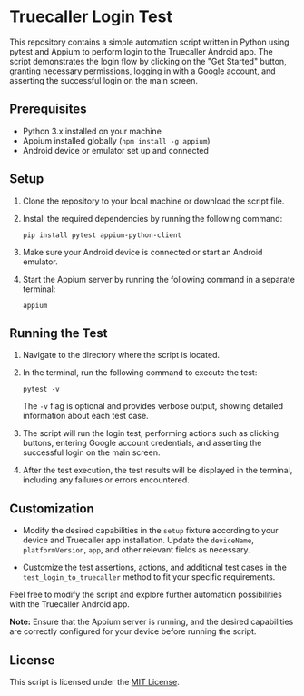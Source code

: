# Truecaller Login Test

This repository contains a simple automation script written in Python using pytest and Appium to perform login to the Truecaller Android app. The script demonstrates the login flow by clicking on the "Get Started" button, granting necessary permissions, logging in with a Google account, and asserting the successful login on the main screen.

## Prerequisites

- Python 3.x installed on your machine
- Appium installed globally (`npm install -g appium`)
- Android device or emulator set up and connected

## Setup

1. Clone the repository to your local machine or download the script file.

2. Install the required dependencies by running the following command:

   ```shell
   pip install pytest appium-python-client
   ```

3. Make sure your Android device is connected or start an Android emulator.

4. Start the Appium server by running the following command in a separate terminal:

   ```shell
   appium
   ```

## Running the Test

1. Navigate to the directory where the script is located.

2. In the terminal, run the following command to execute the test:

   ```shell
   pytest -v
   ```

   The `-v` flag is optional and provides verbose output, showing detailed information about each test case.

3. The script will run the login test, performing actions such as clicking buttons, entering Google account credentials, and asserting the successful login on the main screen.

4. After the test execution, the test results will be displayed in the terminal, including any failures or errors encountered.

## Customization

- Modify the desired capabilities in the `setup` fixture according to your device and Truecaller app installation. Update the `deviceName`, `platformVersion`, `app`, and other relevant fields as necessary.

- Customize the test assertions, actions, and additional test cases in the `test_login_to_truecaller` method to fit your specific requirements.

Feel free to modify the script and explore further automation possibilities with the Truecaller Android app.

**Note:** Ensure that the Appium server is running, and the desired capabilities are correctly configured for your device before running the script.

## License

This script is licensed under the [MIT License](LICENSE).